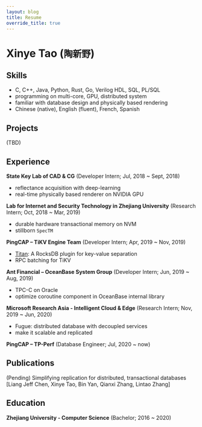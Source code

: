 ```yaml
---
layout: blog
title: Resume
override_title: true
---
```


# Xinye Tao (`陶新野`)

## Skills

- C, C++, Java, Python, Rust, Go, Verilog HDL, SQL, PL/SQL
- programming on multi-core, GPU, distributed system
- familiar with database design and physically based rendering
- Chinese (native), English (fluent), French, Spanish

## Projects

(TBD)

## Experience

**State Key Lab of CAD & CG** (Developer Intern; Jul, 2018 ~ Sept, 2018)
  - reflectance acquisition with deep-learning
  - real-time physically based renderer on NVIDIA GPU

**Lab for Internet and Security Technology in Zhejiang University** (Research Intern; Oct, 2018 ~ Mar, 2019)
  - durable hardware transactional memory on NVM
  - stillborn `SpecTM`

**PingCAP – TiKV Engine Team** (Developer Intern; Apr, 2019 ~ Nov, 2019)
  - [Titan](https://github.com/tikv/titan): A RocksDB plugin for key-value separation
  - RPC batching for TiKV

**Ant Financial – OceanBase System Group** (Developer Intern; Jun, 2019 ~ Aug, 2019)
  - TPC-C on Oracle
  - optimize coroutine component in OceanBase internal library

**Microsoft Research Asia - Intelligent Cloud & Edge** (Research Intern; Nov, 2019 ~ Jun, 2020)
  - Fugue: distributed database with decoupled services
  - make it scalable and replicated

**PingCAP – TP-Perf** (Database Engineer; Jul, 2020 ~ now)

## Publications

(Pending) Simplifying replication for distributed, transactional databases [Liang Jeff Chen, Xinye Tao, Bin Yan, Qianxi Zhang, Lintao Zhang]

## Education

**Zhejiang University - Computer Science** (Bachelor; 2016 ~ 2020)

